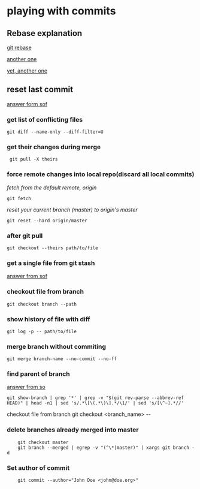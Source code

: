 

# playing with commits

## Rebase explanation

[git rebase](http://gitready.com/advanced/2009/02/10/squashing-commits-with-rebase.html)

[another one](https://www.atlassian.com/git/tutorials/merging-vs-rebasing)

[yet, another one](https://github.com/edx/edx-platform/wiki/How-to-Rebase-a-Pull-Request)

## reset last commit 

[answer form sof](https://stackoverflow.com/questions/927358/how-to-undo-the-last-commits-in-git)


### get list of conflicting files
    git diff --name-only --diff-filter=U

### get their changes during merge
     git pull -X theirs

### force remote changes into local repo(discard all local commits)
 _fetch from the default remote, origin_
    
    git fetch
 _reset your current branch (master) to origin's master_

    git reset --hard origin/master

### after git pull 

    git checkout --theirs path/to/file

### get a single file from git stash

[answer from sof](https://stackoverflow.com/questions/1105253/how-would-i-extract-a-single-file-or-changes-to-a-file-from-a-git-stash)

### checkout file from branch

    git checkout branch --path

### show history of file with diff

    git log -p -- path/to/file

### merge branch without commiting

    git merge branch-name --no-commit --no-ff


### find parent of branch
[answer from so](https://stackoverflow.com/a/42562318)

`git show-branch | grep '*' | grep -v "$(git rev-parse --abbrev-ref HEAD)" | head -n1 | sed 's/.*\[\(.*\)\].*/\1/' | sed 's/[\^~].*//'`

checkout file from branch
        git checkout <branch_name> -- <paths>

### delete branches already merged into master

        git checkout master
        git branch --merged | egrep -v "(^\*|master)" | xargs git branch -d 

### Set author of commit
        git commit --author="John Doe <john@doe.org>"
